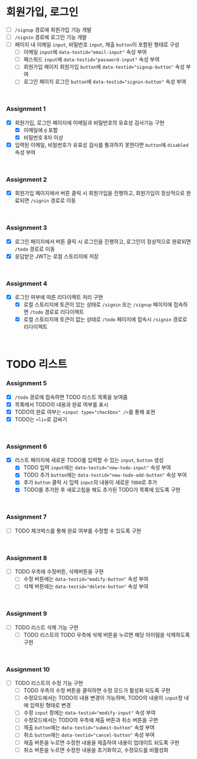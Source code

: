 # 회원가입, 로그인

- [ ] `/signup` 경로에 회원가입 기능 개발
- [ ] `/signin` 경로에 로그인 기능 개발
- [ ] 페이지 내 이메일 `input`, 비밀번호 `input`, 제출 `button`이 포함된 형태로 구성
  - [ ] 이메일 `input`에 `data-testid="email-input"` 속성 부여
  - [ ] 패스워드 `input`에 `data-testid="password-input"` 속성 부여
  - [ ] 회원가입 페이지 회원가입 `button`에 `data-testid="signup-button"` 속성 부여
  - [ ] 로그인 페이지 로그인 `button`에 `data-testid="signin-button"` 속성 부여

<br>

### Assignment 1

- [x] 회원가입, 로그인 페이지에 이메일과 비밀번호의 유효성 검사기능 구현
  - [x] 이메일에 `@` 포함
  - [x] 비밀번호 8자 이상
- [x] 입력된 이메일, 비밀번호가 유효성 검사를 통과하지 못한다면 `button`에 `disabled` 속성 부여

<br>

### Assignment 2

- [x] 회원가입 페이지에서 버튼 클릭 시 회원가입을 진행하고, 회원가입이 정상적으로 완료되면 `/signin` 경로로 이동

<br>

### Assignment 3

- [x] 로그인 페이지에서 버튼 클릭 시 로그인을 진행하고, 로그인이 정상적으로 완료되면 `/todo` 경로로 이동
- [x] 응답받은 JWT는 로컬 스토리지에 저장

<br>

### Assignment 4

- [x] 로그인 여부에 따른 리다이렉트 처리 구현
  - [x] 로컬 스토리지에 토큰이 있는 상태로 `/signin` 또는 `/signup` 페이지에 접속하면 `/todo` 경로로 리다이렉트
  - [x] 로컬 스토리지에 토큰이 없는 상태로 `/todo` 페이지에 접속시 `/signin` 경로로 리다이렉트

<br>

# TODO 리스트

### Assignment 5

- [x] `/todo` 경로에 접속하면 TODO 리스트 목록을 보여줌
- [x] 목록에서 TODO의 내용과 완료 여부를 표시
- [x] TODO의 완료 여부는 `<input type="checkbox" />`를 통해 표현
- [x] TODO는 `<li>`로 감싸기

<br>

### Assignment 6

- [x] 리스트 페이지에 새로운 TODO를 입력할 수 있는 `input`, `button` 생성
  - [x] TODO 입력 `input`에는 `data-testid="new-todo-input"` 속성 부여
  - [x] TODO 추가 `button`에는 `data-testid="new-todo-add-button"` 속성 부여
  - [x] 추가 `button` 클릭 시 입력 `input`의 내용이 새로운 `TODO`로 추가
  - [x] TODO를 추가한 후 새로고침을 해도 추가된 TODO가 목록에 있도록 구현

<br>

### Assignment 7

- [ ] TODO 체크박스를 통해 완료 여부를 수정할 수 있도록 구현

<br>

### Assignment 8

- [ ] TODO 우측에 수정버튼, 삭제버튼을 구현
  - [ ] 수정 버튼에는 `data-testid="modify-button"` 속성 부여
  - [ ] 삭제 버튼에는 `data-testid="delete-button"` 속성 부여

<br>

### Assignment 9

- [ ] TODO 리스트 삭제 기능 구현
  - [ ] TODO 리스트의 TODO 우측에 삭제 버튼을 누르면 해당 아이템을 삭제하도록 구현

<br>

### Assignment 10

- [ ] TODO 리스트의 수정 기능 구현
  - [ ] TODO 우측의 수정 버튼을 클릭하면 수정 모드가 활성화 되도록 구현
  - [ ] 수정모드에서는 TODO의 내용 변경이 가능하며, TODO의 내용이 `input`창 내에 입력된 형태로 변경
  - [ ] 수정 `input` 창에는 `data-testid="modify-input"` 속성 부여
  - [ ] 수정모드에서는 TODO의 우측에 제출 버튼과 취소 버튼을 구현
  - [ ] 제출 `button`에는 `data-testid="submit-button"` 속성 부여
  - [ ] 취소 `button`에는 `data-testid="cancel-button"` 속성 부여
  - [ ] 제출 버튼을 누르면 수정한 내용을 제출하여 내용이 업데이트 되도록 구현
  - [ ] 취소 버튼을 누르면 수정한 내용을 초기화하고, 수정모드를 비활성화
